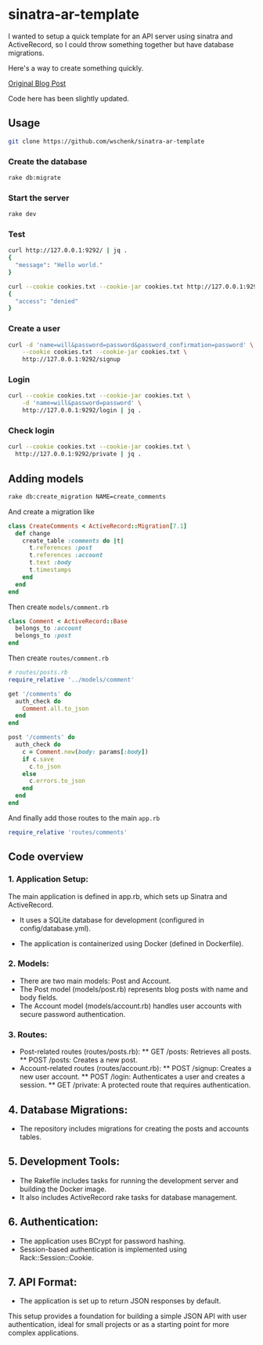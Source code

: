 # sinatra-ar-template

I wanted to setup a quick template for an API server using sinatra
and ActiveRecord, so I could throw something together but have
database migrations.

Here's a way to create something quickly.

[Original Blog Post]([https://willschenk.com/labnotes/2023/sinatra_with_activerecord/)

Code here has been slightly updated.

## Usage

```bash
git clone https://github.com/wschenk/sinatra-ar-template
```

### Create the database

```bash
rake db:migrate
```

### Start the server

```bash
rake dev
```

### Test

```bash
curl http://127.0.0.1:9292/ | jq .
{
  "message": "Hello world."
}
```

```bash
curl --cookie cookies.txt --cookie-jar cookies.txt http://127.0.0.1:9292/private
{
  "access": "denied"
}
```

### Create a user

```bash
curl -d 'name=will&password=password&password_confirmation=password' \
    --cookie cookies.txt --cookie-jar cookies.txt \
    http://127.0.0.1:9292/signup
```

### Login

```bash
curl --cookie cookies.txt --cookie-jar cookies.txt \
    -d 'name=will&password=password' \
    http://127.0.0.1:9292/login | jq .
```

### Check login

```bash
curl --cookie cookies.txt --cookie-jar cookies.txt \
  http://127.0.0.1:9292/private | jq .
```

## Adding models

```bash
rake db:create_migration NAME=create_comments
```

And create a migration like

```ruby
class CreateComments < ActiveRecord::Migration[7.1]
  def change
    create_table :comments do |t|
      t.references :post
      t.references :account
      t.text :body
      t.timestamps
    end
  end
end
```

Then create `models/comment.rb`

```ruby
class Comment < ActiveRecord::Base
  belongs_to :account
  belongs_to :post
end
```

Then create `routes/comment.rb`

```ruby
# routes/posts.rb
require_relative '../models/comment'

get '/comments' do
  auth_check do
    Comment.all.to_json
  end
end

post '/comments' do
  auth_check do
    c = Comment.new(body: params[:body])
    if c.save
      c.to_json
    else
      c.errors.to_json
    end
  end
end
```

And finally add those routes to the main `app.rb`

```ruby
require_relative 'routes/comments'
```

## Code overview

### 1. Application Setup:

The main application is defined in app.rb, which sets up Sinatra and ActiveRecord.

- It uses a SQLite database for development (configured in config/database.yml).

- The application is containerized using Docker (defined in Dockerfile).

### 2. Models:

- There are two main models: Post and Account.
- The Post model (models/post.rb) represents blog posts with name and body fields.
- The Account model (models/account.rb) handles user accounts with secure password authentication.

### 3. Routes:

- Post-related routes (routes/posts.rb):
  ** GET /posts: Retrieves all posts.
  ** POST /posts: Creates a new post.
- Account-related routes (routes/account.rb):
  ** POST /signup: Creates a new user account.
  ** POST /login: Authenticates a user and creates a session.
  \*\* GET /private: A protected route that requires authentication.

## 4. Database Migrations:

- The repository includes migrations for creating the posts and accounts tables.

## 5. Development Tools:

- The Rakefile includes tasks for running the development server and building the Docker image.
- It also includes ActiveRecord rake tasks for database management.

## 6. Authentication:

- The application uses BCrypt for password hashing.
- Session-based authentication is implemented using Rack::Session::Cookie.

## 7. API Format:

- The application is set up to return JSON responses by default.

This setup provides a foundation for building a simple JSON API with user authentication, ideal for small projects or as a starting point for more complex applications.

```

```
